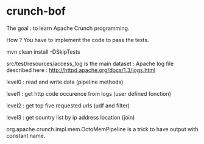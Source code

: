 # crunch-bof

The goal : to learn Apache Crunch programming. 

How ? You have to implement the code to pass the tests.


mvn clean install -DSkipTests

src/test/resources/access_log is the main dataset :
Apache log file described here : http://httpd.apache.org/docs/1.3/logs.html

level0 : read and write data (pipeline methods)

level1 : get http code occurence from logs (user defined fonction)

level2 : get top five requested urls (udf and filter)

level3 : get country list by ip address location (join)


org.apache.crunch.impl.mem.OctoMemPipeline is a trick to have output with constant name.
